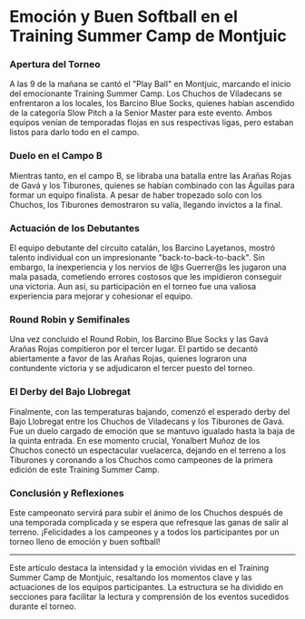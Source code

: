 # Emoción y Buen Softball en el Training Summer Camp de Montjuic

### Apertura del Torneo

A las 9 de la mañana se cantó el "Play Ball" en Montjuic, marcando el inicio del emocionante Training Summer Camp. Los Chuchos de Viladecans se enfrentaron a los locales, los Barcino Blue Socks, quienes habían ascendido de la categoría Slow Pitch a la Senior Master para este evento. Ambos equipos venían de temporadas flojas en sus respectivas ligas, pero estaban listos para darlo todo en el campo.

### Duelo en el Campo B

Mientras tanto, en el campo B, se libraba una batalla entre las Arañas Rojas de Gavá y los Tiburones, quienes se habían combinado con las Águilas para formar un equipo finalista. A pesar de haber tropezado solo con los Chuchos, los Tiburones demostraron su valía, llegando invictos a la final.

### Actuación de los Debutantes

El equipo debutante del circuito catalán, los Barcino Layetanos, mostró talento individual con un impresionante "back-to-back-to-back". Sin embargo, la inexperiencia y los nervios de l@s Guerrer@s les jugaron una mala pasada, cometiendo errores costosos que les impidieron conseguir una victoria. Aun así, su participación en el torneo fue una valiosa experiencia para mejorar y cohesionar el equipo.

### Round Robin y Semifinales

Una vez concluido el Round Robin, los Barcino Blue Socks y las Gavá Arañas Rojas compitieron por el tercer lugar. El partido se decantó abiertamente a favor de las Arañas Rojas, quienes lograron una contundente victoria y se adjudicaron el tercer puesto del torneo.

### El Derby del Bajo Llobregat

Finalmente, con las temperaturas bajando, comenzó el esperado derby del Bajo Llobregat entre los Chuchos de Viladecans y los Tiburones de Gavá. Fue un duelo cargado de emoción que se mantuvo igualado hasta la baja de la quinta entrada. En ese momento crucial, Yonalbert Muñoz de los Chuchos conectó un espectacular vuelacerca, dejando en el terreno a los Tiburones y coronando a los Chuchos como campeones de la primera edición de este Training Summer Camp.

### Conclusión y Reflexiones

Este campeonato servirá para subir el ánimo de los Chuchos después de una temporada complicada y se espera que refresque las ganas de salir al terreno. ¡Felicidades a los campeones y a todos los participantes por un torneo lleno de emoción y buen softball!

---

Este artículo destaca la intensidad y la emoción vividas en el Training Summer Camp de Montjuic, resaltando los momentos clave y las actuaciones de los equipos participantes. La estructura se ha dividido en secciones para facilitar la lectura y comprensión de los eventos sucedidos durante el torneo.
